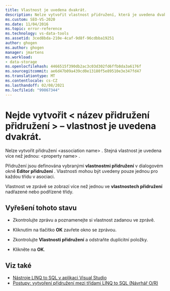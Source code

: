 ```yaml
---
title: Vlastnost je uvedena dvakrát.
description: Nelze vytvořit vlastnost přidružení, která je uvedena dvakrát. Zobrazit informace o této zprávě aplikace Visual Studio Návrhář relací objektů (Návrhář O/R).
ms.custom: SEO-VS-2020
ms.date: 11/04/2016
ms.topic: error-reference
ms.technology: vs-data-tools
ms.assetid: 3ced8bda-210e-4caf-9d8f-96cdbba19251
author: ghogen
ms.author: ghogen
manager: jmartens
ms.workload:
- data-storage
ms.openlocfilehash: 4466515f390db2ac3c03d302fd6ffb8da3a6176f
ms.sourcegitcommit: ae6d47b09a439cd0e13180f5e89510e3e347fd47
ms.translationtype: MT
ms.contentlocale: cs-CZ
ms.lasthandoff: 02/08/2021
ms.locfileid: "99867344"
---
```

# <a name="cannot-create-an-association-ltassociation-namegt---property-listed-twice"></a>Nejde vytvořit &lt; název přidružení přidružení &gt; – vlastnost je uvedena dvakrát.

Nelze vytvořit přidružení \<association name> . Stejná vlastnost je uvedena více než jednou: \<property name> .

Přidružení jsou definována vybranými **vlastnostmi přidružení** v dialogovém okně **Editor přidružení** . Vlastnosti mohou být uvedeny pouze jednou pro každou třídu v asociaci.

Vlastnost ve zprávě se zobrazí více než jednou ve **vlastnostech přidružení** nadřazené nebo podřízené třídy.

## <a name="to-resolve-this-condition"></a>Vyřešení tohoto stavu

- Zkontrolujte zprávu a poznamenejte si vlastnost zadanou ve zprávě.

- Kliknutím na tlačítko **OK** zavřete okno se zprávou.

- Zkontrolujte **Vlastnosti přidružení** a odstraňte duplicitní položky.

- Klikněte na **OK**.

## <a name="see-also"></a>Viz také

- [Nástroje LINQ to SQL v aplikaci Visual Studio](../data-tools/linq-to-sql-tools-in-visual-studio2.md)
- [Postupy: vytvoření přidružení mezi třídami LINQ to SQL (Návrhář O/R)](../data-tools/how-to-create-an-association-relationship-between-linq-to-sql-classes-o-r-designer.md)